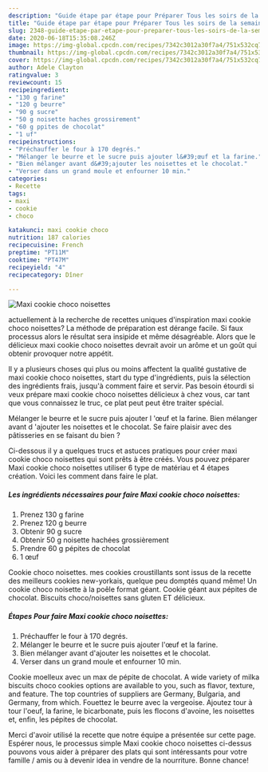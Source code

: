 ```yaml
---
description: "Guide étape par étape pour Préparer Tous les soirs de la semaine Maxi cookie choco noisettes"
title: "Guide étape par étape pour Préparer Tous les soirs de la semaine Maxi cookie choco noisettes"
slug: 2348-guide-etape-par-etape-pour-preparer-tous-les-soirs-de-la-semaine-maxi-cookie-choco-noisettes
date: 2020-06-18T15:35:08.246Z
image: https://img-global.cpcdn.com/recipes/7342c3012a30f7a4/751x532cq70/maxi-cookie-choco-noisettes-photo-principale-de-la-recette.jpg
thumbnail: https://img-global.cpcdn.com/recipes/7342c3012a30f7a4/751x532cq70/maxi-cookie-choco-noisettes-photo-principale-de-la-recette.jpg
cover: https://img-global.cpcdn.com/recipes/7342c3012a30f7a4/751x532cq70/maxi-cookie-choco-noisettes-photo-principale-de-la-recette.jpg
author: Adele Clayton
ratingvalue: 3
reviewcount: 15
recipeingredient:
- "130 g farine"
- "120 g beurre"
- "90 g sucre"
- "50 g noisette haches grossirement"
- "60 g ppites de chocolat"
- "1 uf"
recipeinstructions:
- "Préchauffer le four à 170 degrés."
- "Mélanger le beurre et le sucre puis ajouter l&#39;œuf et la farine."
- "Bien mélanger avant d&#39;ajouter les noisettes et le chocolat."
- "Verser dans un grand moule et enfourner 10 min."
categories:
- Recette
tags:
- maxi
- cookie
- choco

katakunci: maxi cookie choco 
nutrition: 187 calories
recipecuisine: French
preptime: "PT11M"
cooktime: "PT47M"
recipeyield: "4"
recipecategory: Dîner

---
```



![Maxi cookie choco noisettes](https://img-global.cpcdn.com/recipes/7342c3012a30f7a4/751x532cq70/maxi-cookie-choco-noisettes-photo-principale-de-la-recette.jpg)

actuellement à la recherche de recettes uniques d'inspiration maxi cookie choco noisettes? La méthode de préparation est dérange facile. Si faux processus alors le résultat sera insipide et même désagréable. Alors que le délicieux maxi cookie choco noisettes devrait avoir un arôme et un goût qui obtenir provoquer notre appétit.

Il y a plusieurs choses qui plus ou moins affectent la qualité gustative de maxi cookie choco noisettes, start du type d'ingrédients, puis la sélection des ingrédients frais, jusqu'à comment faire et servir. Pas besoin étourdi si veux prépare maxi cookie choco noisettes délicieux à chez vous, car tant que vous connaissez le truc, ce plat peut peut être traiter spécial.

Mélanger le beurre et le sucre puis ajouter l &#39;œuf et la farine. Bien mélanger avant d &#39;ajouter les noisettes et le chocolat. Se faire plaisir avec des pâtisseries en se faisant du bien ?


Ci-dessous il y a quelques trucs et astuces pratiques pour créer maxi cookie choco noisettes qui sont prêts à être créés. Vous pouvez préparer Maxi cookie choco noisettes utiliser 6 type de matériau et 4 étapes création. Voici les comment dans faire le plat.

<!--inarticleads1-->

##### Les ingrédients nécessaires pour faire Maxi cookie choco noisettes:

1. Prenez 130 g farine
1. Prenez 120 g beurre
1. Obtenir 90 g sucre
1. Obtenir 50 g noisette hachées grossièrement
1. Prendre 60 g pépites de chocolat
1.  1 œuf


Cookie choco noisettes. mes cookies croustillants sont issus de la recette des meilleurs cookies new-yorkais, quelque peu domptés quand même! Un cookie choco noisette à la poêle format géant. Cookie géant aux pépites de chocolat. Biscuits choco/noisettes sans gluten ET délicieux. 

<!--inarticleads2-->

##### Étapes Pour faire Maxi cookie choco noisettes:

1. Préchauffer le four à 170 degrés.
1. Mélanger le beurre et le sucre puis ajouter l&#39;œuf et la farine.
1. Bien mélanger avant d&#39;ajouter les noisettes et le chocolat.
1. Verser dans un grand moule et enfourner 10 min.


Cookie moelleux avec un max de pépite de chocolat. A wide variety of milka biscuits choco cookies options are available to you, such as flavor, texture, and feature. The top countries of suppliers are Germany, Bulgaria, and Germany, from which. Fouettez le beurre avec la vergeoise. Ajoutez tour à tour l&#39;oeuf, la farine, le bicarbonate, puis les flocons d&#39;avoine, les noisettes et, enfin, les pépites de chocolat. 


Merci d'avoir utilisé la recette que notre équipe a présentée sur cette page. Espérer nous, le processus simple Maxi cookie choco noisettes ci-dessus pouvons vous aider à préparer des plats qui sont intéressants pour votre famille / amis ou à devenir idea in vendre de la nourriture. Bonne chance!
